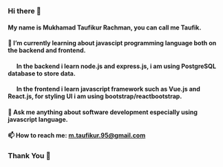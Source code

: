 ### Hi there 👋

#### My name is Mukhamad Taufikur Rachman, you can call me Taufik.
#### :book: I’m currently learning about javascipt programming language both on the backend and frontend.
#### &nbsp;&nbsp;&nbsp;&nbsp;&nbsp; In the backend i learn node.js and express.js, i am using PostgreSQL database to store data.
#### &nbsp;&nbsp;&nbsp;&nbsp;&nbsp; In the frontend i learn javascript framework such as Vue.js and React.js, for styling UI i am using bootstrap/reactbootstrap.
#### 💬 Ask me anything about software development especially using javascript language.
#### 📫 How to reach me: m.taufikur.95@gmail.com

### Thank You 👋

<!--
**MukhamadTaufikurRachman/MukhamadTaufikurRachman** is a ✨ _special_ ✨ repository because its `README.md` (this file) appears on your GitHub profile.

Here are some ideas to get you started:

- 🔭 I’m currently working on ...
- 🌱 I’m currently learning ...
- 👯 I’m looking to collaborate on ...
- 🤔 I’m looking for help with ...
- 💬 Ask me about ...
- 📫 How to reach me: ...
- 😄 Pronouns: ...
- ⚡ Fun fact: ...
-->

